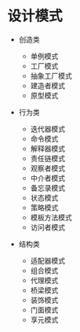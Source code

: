 # 设计模式

- 创造类

    - 单例模式
    - 工厂模式
    - 抽象工厂模式
    - 建造者模式
    - 原型模式

- 行为类

    - 迭代器模式
    - 命令模式
    - 解释器模式
    - 责任链模式
    - 观察者模式
    - 中介者模式
    - 备忘录模式
    - 状态模式
    - 策略模式
    - 模板方法模式
    - 访问者模式

- 结构类

    - 适配器模式
    - 组合模式
    - 代理模式
    - 桥梁模式
    - 装饰模式
    - 门面模式
    - 享元模式
